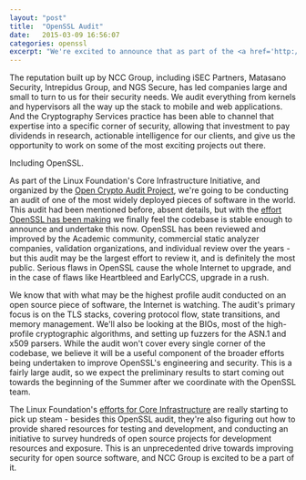 ```yaml
---
layout: "post"
title:  "OpenSSL Audit"
date:   2015-03-09 16:56:07
categories: openssl
excerpt: "We're excited to announce that as part of the <a href='http://www.linuxfoundation.org/programs/core-infrastructure-initiative'>Linux Foundation's Core Infrastructure Initiative</a>, and organized by the <a href='https://opencryptoaudit.org/'>Open Crypto Audit Project</a>, Cryptography Services will be conducting an audit of OpenSSL. This is an amazing opportunity to dive deeply into one of the pieces of software that so much of the world relies on, and we're honored to have been chosen to conduct it."
---
```


The reputation built up by NCC Group, including iSEC Partners, Matasano Security, Intrepidus Group, and NGS Secure, has led companies large and small to turn to us for their security needs. We audit everything from kernels and hypervisors all the way up the stack to mobile and web applications. And the Cryptography Services practice has been able to channel that expertise into a specific corner of security, allowing that investment to pay dividends in research, actionable intelligence for our clients, and give us the opportunity to work on some of the most exciting projects out there.

Including OpenSSL.

As part of the Linux Foundation's Core Infrastructure Initiative, and organized by the [Open Crypto Audit Project](https://opencryptoaudit.org/), we're going to be conducting an audit of one of the most widely deployed pieces of software in the world.  This audit had been mentioned before, absent details, but with the [effort OpenSSL has been making](https://www.openssl.org/blog/blog/2015/02/11/code-reformat-finished/) we finally feel the codebase is stable enough to announce and undertake this now. OpenSSL has been reviewed and improved by the Academic community, commercial static analyzer companies, validation organizations, and individual review over the years - but this audit may be the largest effort to review it, and is definitely the most public.  Serious flaws in OpenSSL cause the whole Internet to upgrade, and in the case of flaws like Heartbleed and EarlyCCS, upgrade in a rush.

We know that with what may be the highest profile audit conducted on an open source piece of software, the Internet is watching.  The audit's primary focus is on the TLS stacks, covering protocol flow, state transitions, and memory management.  We'll also be looking at the BIOs, most of the high-profile cryptographic algorithms, and setting up fuzzers for the ASN.1 and x509 parsers.  While the audit won't cover every single corner of the codebase, we believe it will be a useful component of the broader efforts being undertaken to improve OpenSSL's engineering and security.  This is a fairly large audit, so we expect the preliminary results to start coming out towards the beginning of the Summer after we coordinate with the OpenSSL team.

The Linux Foundation's [efforts for Core Infrastructure](http://www.linux.com/news/featured-blogs/158-jim-zemlin/808466-answering-the-call-for-werner-kochs-everywhere) are really starting to pick up steam - besides this OpenSSL audit, they're also figuring out how to provide shared resources for testing and development, and conducting an initiative to survey hundreds of open source projects for development resources and exposure.  This is an unprecedented drive towards improving security for open source software, and NCC Group is excited to be a part of it.
